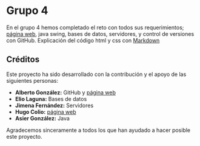# Grupo 4

En el grupo 4 hemos completado el reto con todos sus requerimientos; [página web](https://albertogfez.github.io/WEBSITE-ALBERTO/), java swing, bases de datos, servidores, y control de versiones con GitHub.
Explicación del código html y css con [Markdown](MARKDOWN.md)




## Créditos

Este proyecto ha sido desarrollado con la contribución y el apoyo de las siguientes personas:

* **Alberto González:** GitHub y [página web](https://albertogfez.github.io/WEBSITE-ALBERTO/)
* **Elio Laguna:** Bases de datos
* **Jimena Fernández:** Servidores
* **Hugo Colio:** [página web](https://albertogfez.github.io/WEBSITE-ALBERTO/)
* **Asier González:** Java

Agradecemos sinceramente a todos los que han ayudado a hacer posible este proyecto.
